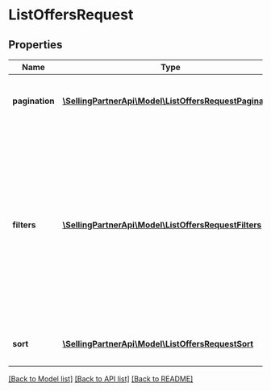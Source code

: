 # ListOffersRequest

## Properties
Name | Type | Description | Notes
------------ | ------------- | ------------- | -------------
**pagination** | [**\SellingPartnerApi\Model\ListOffersRequestPagination**](ListOffersRequestPagination.md) | Use these parameters to paginate through the response. | 
**filters** | [**\SellingPartnerApi\Model\ListOffersRequestFilters**](ListOffersRequestFilters.md) | Use these parameters to filter results. Any result must match all provided parameters. For any parameter that is an array, the result must match at least one element in the provided array. | 
**sort** | [**\SellingPartnerApi\Model\ListOffersRequestSort**](ListOffersRequestSort.md) | Use these parameters to sort the response. | [optional] 

[[Back to Model list]](../README.md#documentation-for-models) [[Back to API list]](../README.md#documentation-for-api-endpoints) [[Back to README]](../README.md)


